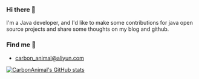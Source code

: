 ### Hi there 👋
I'm a Java developer, and I'd like to make some contributions for java open source projects and share some thoughts on my blog and github.

### Find me 👀
- carbon_animal@aliyun.com


[![CarbonAnimal's GitHub stats](https://github-readme-stats.vercel.app/api?username=CarbonAnimal)](https://github.com/anuraghazra/github-readme-stats)

<!---
WellJay/WellJay is a ✨ special ✨ repository because its `README.md` (this file) appears on your GitHub profile.
You can click the Preview link to take a look at your changes.
--->
